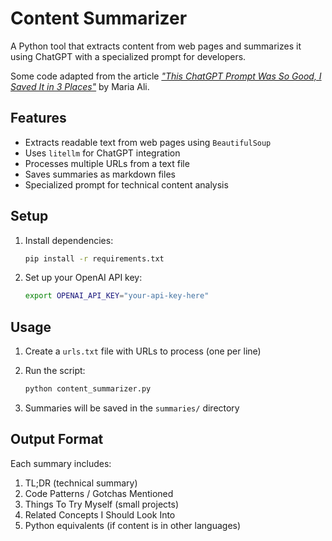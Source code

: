 # Content Summarizer

A Python tool that extracts content from web pages and summarizes it using ChatGPT with a specialized prompt for developers.

Some code adapted from the article  [*"This ChatGPT Prompt Was So Good, I Saved It in 3 Places"*](https://medium.com/gitconnected/this-chatgpt-prompt-was-so-good-i-saved-it-in-3-places-6910bf07f3d2) by Maria Ali.

## Features

- Extracts readable text from web pages using `BeautifulSoup`
- Uses `litellm` for ChatGPT integration
- Processes multiple URLs from a text file
- Saves summaries as markdown files
- Specialized prompt for technical content analysis

## Setup

1. Install dependencies:

   ```bash
   pip install -r requirements.txt
   ```

2. Set up your OpenAI API key:

   ```bash
   export OPENAI_API_KEY="your-api-key-here"
   ```

## Usage

1. Create a `urls.txt` file with URLs to process (one per line)
2. Run the script:

   ```bash
   python content_summarizer.py
   ```

3. Summaries will be saved in the `summaries/` directory

## Output Format

Each summary includes:

1. TL;DR (technical summary)
2. Code Patterns / Gotchas Mentioned
3. Things To Try Myself (small projects)
4. Related Concepts I Should Look Into
5. Python equivalents (if content is in other languages)

<br>

